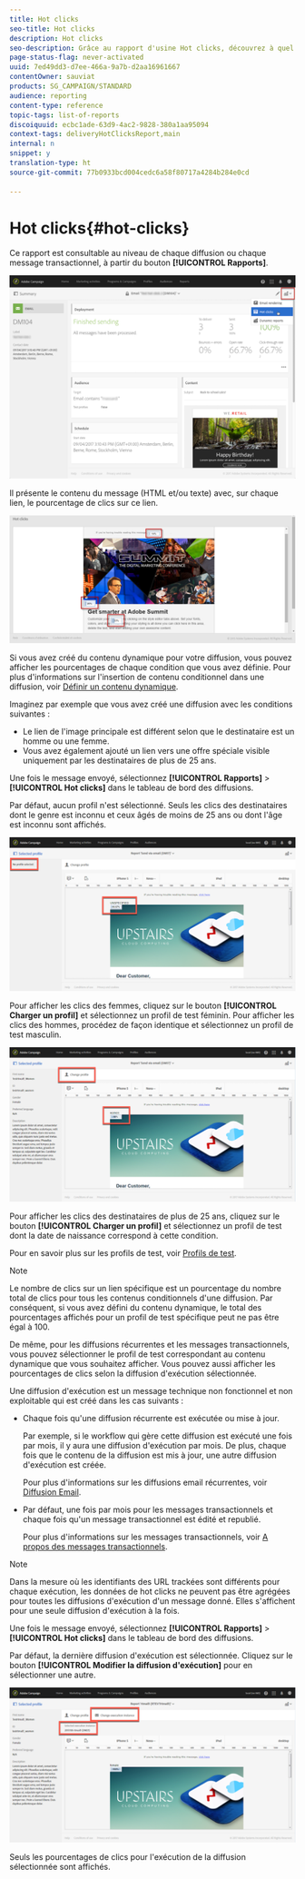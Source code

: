 ```yaml
---
title: Hot clicks
seo-title: Hot clicks
description: Hot clicks
seo-description: Grâce au rapport d'usine Hot clicks, découvrez à quel endroit votre client a cliqué dans votre diffusion.
page-status-flag: never-activated
uuid: 7ed49dd3-d7ee-466a-9a7b-d2aa16961667
contentOwner: sauviat
products: SG_CAMPAIGN/STANDARD
audience: reporting
content-type: reference
topic-tags: list-of-reports
discoiquuid: ecbc1ade-63d9-4ac2-9828-380a1aa95094
context-tags: deliveryHotClicksReport,main
internal: n
snippet: y
translation-type: ht
source-git-commit: 77b0933bcd004cedc6a58f80717a4284b284e0cd

---
```



# Hot clicks{#hot-clicks}

Ce rapport est consultable au niveau de chaque diffusion ou chaque message transactionnel, à partir du bouton **[!UICONTROL Rapports]**.

![](assets/delivery_reports_hot-clicks_4.png)

Il présente le contenu du message (HTML et/ou texte) avec, sur chaque lien, le pourcentage de clics sur ce lien.

![](assets/delivery_reports_10.png)

Si vous avez créé du contenu dynamique pour votre diffusion, vous pouvez afficher les pourcentages de chaque condition que vous avez définie. Pour plus d'informations sur l'insertion de contenu conditionnel dans une diffusion, voir [Définir un contenu dynamique](../../designing/using/defining-dynamic-content-in-a-landing-page.md).

Imaginez par exemple que vous avez créé une diffusion avec les conditions suivantes :

* Le lien de l'image principale est différent selon que le destinataire est un homme ou une femme.
* Vous avez également ajouté un lien vers une offre spéciale visible uniquement par les destinataires de plus de 25 ans.

Une fois le message envoyé, sélectionnez **[!UICONTROL Rapports]** &gt; **[!UICONTROL Hot clicks]** dans le tableau de bord des diffusions.

Par défaut, aucun profil n'est sélectionné. Seuls les clics des destinataires dont le genre est inconnu et ceux âgés de moins de 25 ans ou dont l'âge est inconnu sont affichés.

![](assets/delivery_reports_hot-clicks_1.png)

Pour afficher les clics des femmes, cliquez sur le bouton **[!UICONTROL Charger un profil]** et sélectionnez un profil de test féminin. Pour afficher les clics des hommes, procédez de façon identique et sélectionnez un profil de test masculin.

![](assets/delivery_reports_hot-clicks_2.png)

Pour afficher les clics des destinataires de plus de 25 ans, cliquez sur le bouton **[!UICONTROL Charger un profil]** et sélectionnez un profil de test dont la date de naissance correspond à cette condition.

Pour en savoir plus sur les profils de test, voir [Profils de test](../../sending/using/managing-test-profiles-and-sending-proofs.md#about-test-profiles).

>[!NOTE]
>
>Le nombre de clics sur un lien spécifique est un pourcentage du nombre total de clics pour tous les contenus conditionnels d'une diffusion. Par conséquent, si vous avez défini du contenu dynamique, le total des pourcentages affichés pour un profil de test spécifique peut ne pas être égal à 100.

De même, pour les diffusions récurrentes et les messages transactionnels, vous pouvez sélectionner le profil de test correspondant au contenu dynamique que vous souhaitez afficher. Vous pouvez aussi afficher les pourcentages de clics selon la diffusion d'exécution sélectionnée.

Une diffusion d'exécution est un message technique non fonctionnel et non exploitable qui est créé dans les cas suivants :

* Chaque fois qu'une diffusion récurrente est exécutée ou mise à jour.

   Par exemple, si le workflow qui gère cette diffusion est exécuté une fois par mois, il y aura une diffusion d'exécution par mois. De plus, chaque fois que le contenu de la diffusion est mis à jour, une autre diffusion d'exécution est créée.

   Pour plus d'informations sur les diffusions email récurrentes, voir [Diffusion Email](../../automating/using/email-delivery.md).

* Par défaut, une fois par mois pour les messages transactionnels et chaque fois qu'un message transactionnel est édité et republié.

   Pour plus d'informations sur les messages transactionnels, voir [A propos des messages transactionnels](../../channels/using/about-transactional-messaging.md).

>[!NOTE]
>
>Dans la mesure où les identifiants des URL trackées sont différents pour chaque exécution, les données de hot clicks ne peuvent pas être agrégées pour toutes les diffusions d'exécution d'un message donné. Elles s'affichent pour une seule diffusion d'exécution à la fois.

Une fois le message envoyé, sélectionnez **[!UICONTROL Rapports]** &gt; **[!UICONTROL Hot clicks]** dans le tableau de bord des diffusions.

Par défaut, la dernière diffusion d'exécution est sélectionnée. Cliquez sur le bouton **[!UICONTROL Modifier la diffusion d'exécution]** pour en sélectionner une autre.

![](assets/delivery_reports_hot-clicks_3.png)

Seuls les pourcentages de clics pour l'exécution de la diffusion sélectionnée sont affichés.
